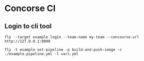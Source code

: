 # Concorse CI 

## Login to cli tool
```
fly --target example login --team-name my-team --concourse-url http://127.0.0.1:8090

fly -t example set-pipeline -p build-and-push-image -c ./example.pipeline.yml -l vars.yml
```